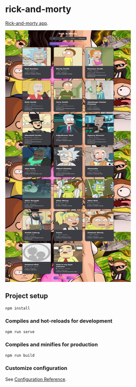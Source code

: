 # rick-and-morty
[Rick-and-morty app](https://https-github-com-jllanten8.github.io/rick-and-morty/).

<img src="public/assets/apprick%26mortyPreview.jpeg" title="Rick & morty Api" alt="Rick & morty Api" width="400" height="800"/>

## Project setup
```
npm install
```

### Compiles and hot-reloads for development
```
npm run serve
```

### Compiles and minifies for production
```
npm run build
```

### Customize configuration
See [Configuration Reference](https://cli.vuejs.org/config/).
